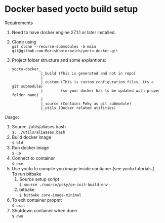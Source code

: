 # Docker based yocto build setup

Requirements
1. Need to have docker engine 27.1.1 or later installed.
1. Clone using<br>
```git clone --recurse-submodules -b main git@github.com:BorisKontorovich/yocto-docker.git```

1. Project folder structure and some explantions:

    ```
    yocto-docker_
                 |_build (This is generated and not in repo)
                 |
                 |_custom (This is custom configuration files, its a git submodule)
                 |        (so your docker has to be updated with proper folder name)
                 |
                 |_source (Contains Poky as git submodule)
                 |_utils (Docker related utilities)
    ```

Usage:
1. Source ./utils/aliases.bash<br>
```$. ./utils/alieases.bash```
1. Build docker image<br>
```$ bld```
1. Run docker image<br>
```$ up```
1. Connect to container<br>
```$ exe```
1. Use yocto to compile you image inside contianer (see yocto tutorials.)
    To run bitbake
    1. Source setup script<br>
    ```$ source ./source/poky/oe-init-build-env ```
    1. bitbake<br>
    ```$ bitbake core-image-minimal```
1. To exit container propmt<br>
```$ exit```
1. Shutdown container when done<br>
```$ dwn```

